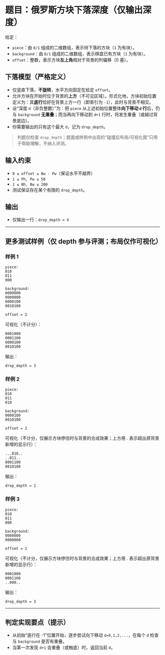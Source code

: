 # 题目：俄罗斯方块下落深度（仅输出深度）

给定：

* `piece`：由 `0/1` 组成的二维数组，表示待下落的方块（`1` 为有块）。
* `background`：由 `0/1` 组成的二维数组，表示棋盘已有方块（`1` 为有块）。
* `offset`：整数，表示方块**左上角**相对于背景的列偏移（0 基）。

## 下落模型（严格定义）

* 仅竖直下落，**不旋转**，水平方向固定在给定 `offset`。
* 允许方块在开始时位于背景的**上方**（不可见区域）。形式化地，方块初始位置定义为：其**底行**恰好在背景上方一行（即索引为 `-1`），此时与背景不相交。
* 设“深度 `d`（非负整数）”为：把 `piece` 从上述初始位置整体**向下移动 `d` 行**后，仍与 `background` **无重叠**；而当再向下移动到 `d+1` 行时，将发生重叠（或越过背景底边）。
* 你需要输出的只有这个最大 `d`，记为 `drop_depth`。

> 判题仅检查 `drop_depth`；题面或样例中出现的“碰撞后布局/可视化图”只用于帮助理解，不纳入评测。

## 输入约束

* `0 ≤ offset ≤ Bw - Pw`（保证水平不越界）
* `1 ≤ Ph, Pw ≤ 50`
* `1 ≤ Bh, Bw ≤ 200`
* 测试保证存在某个有限的 `drop_depth`。

## 输出

* 仅输出一行：`drop_depth = X`

---

## 更多测试样例（仅 depth 参与评测；布局仅作可视化）

### 样例 1

```
piece:
010
011
000

background:
0000000
0000000
0000100
0010100

offset = 2
```

可视化（不计分）：

```
0001000
0001100
0000100
0010100
```

输出：

```
drop_depth = 3
```

### 样例 2

```
piece:
010
011
010

background:
0000100
0010100

offset = 2
```

可视化（不计分，仅展示方块停住时与背景的合成效果；上方用 . 表示超出原背景新增的显示行）：

```
...010..
..011..
0001100
0010100
```

输出：

```
drop_depth = 1
```

### 样例 3

```
piece:
010
011
000

background:
0000000
0000000

offset = 2
```

可视化（不计分，仅展示方块停住时与背景的合成效果；上方用 . 表示超出原背景新增的显示行）：

```
0001000
0001100
..000..
```

输出：

```
drop_depth = 3
```

---

## 判定实现要点（提示）

* 从初始“底行在 -1”位置开始，逐步尝试向下移动 `d=0,1,2,...`，在每个 `d` 检查与 `background` 是否有重叠。
* 当第一次发现 `d+1` 会重叠（或触底）时，返回当前 `d`。
